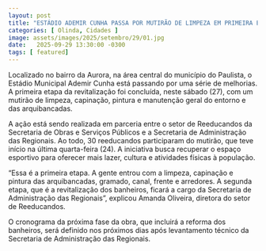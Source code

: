 ```yaml
---
layout: post
title: "ESTÁDIO ADEMIR CUNHA PASSA POR MUTIRÃO DE LIMPEZA EM PRIMEIRA ETAPA DE REVITALIZAÇÃO"
categories: [ Olinda, Cidades ]
image: assets/images/2025/setembro/29/01.jpg
date:   2025-09-29 13:30:00 -0300
tags: [ featured]
---
```

Localizado no bairro da Aurora, na área central do município do Paulista, o Estádio Municipal Ademir Cunha está passando por uma série de melhorias. A primeira etapa da revitalização foi concluída, neste sábado (27), com um mutirão de limpeza, capinação, pintura e manutenção geral do entorno e das arquibancadas. 

A ação está sendo realizada em parceria entre o setor de Reeducandos da Secretaria de Obras e Serviços Públicos e a Secretaria de Administração das Regionais. Ao todo, 30 reeducandos participaram do mutirão, que teve início na última quarta-feira (24). A iniciativa busca recuperar o espaço esportivo para oferecer mais lazer, cultura e atividades físicas à população.

“Essa é a primeira etapa. A gente entrou com a limpeza, capinação e pintura das arquibancadas, gramado, canal, frente e arredores. A segunda etapa, que é a revitalização dos banheiros, ficará a cargo da Secretaria de Administração das Regionais”, explicou Amanda Oliveira, diretora do setor de Reeducandos.

O cronograma da próxima fase da obra, que incluirá a reforma dos banheiros, será definido nos próximos dias após levantamento técnico da Secretaria de Administração das Regionais.